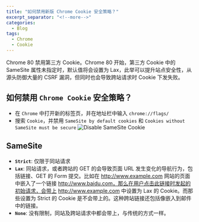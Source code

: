 ```yaml
---
title: "如何禁用新版 Chrome Cookie 安全策略？"
excerpt_separator: "<!--more-->"
categories:
  - Blog
tags:
  - Chrome
  - Cookie
---
```


Chrome 80 禁用第三方 Cookie。Chrome 80 开始，第三方 Cookie 中的 SameSite 属性未指定时，默认值将会设置为 Lax，此举可以提升站点安全性，从源头防御大量的 CSRF 漏洞，但同时也会导致跨站请求时 Cookie 下发失败。

<!--more-->

## 如何禁用 `Chrome Cookie` 安全策略？

- 在 `Chrome` 中打开新的标签页，并在地址栏中输入 `chrome://flags/`
- 搜索 `Cookie`，并禁用 `SameSite by default cookies` 和 `Cookies without SameSite must be secure`
![Disable SameSite Cookie](https://i.loli.net/2021/04/30/auojyRf2hvB7teU.png)

## SameSite

- **`Strict`**: 仅限于同站请求
- **`Lax`**: 同站请求，或者跨站的 GET 的会导致页面 URL 发生变化的导航行为，包括链接、GET 的 Form 提交。比如在 http://www.example.com 网站的页面中嵌入了一个链接 http://www.baidu.com，那么在用户点击此链接时发起的初始请求，会带上 http://www.example.com 中设置为 Lax 的 Cookie。而那些设置为 Strict 的 Cookie 是不会带上的。这种跨站链接还包括像嵌入到邮件中的链接。
- **`None`**: 没有限制，同站及跨站请求中都会带上，与传统的方式一样。
